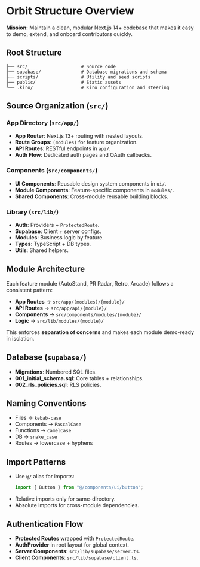 # Orbit Structure Overview

**Mission:** Maintain a clean, modular Next.js 14+ codebase that makes it easy to demo, extend, and onboard contributors quickly.

## Root Structure

```
├── src/                    # Source code
├── supabase/               # Database migrations and schema
├── scripts/                # Utility and seed scripts
├── public/                 # Static assets
└── .kiro/                  # Kiro configuration and steering
```

## Source Organization (`src/`)

### App Directory (`src/app/`)

- **App Router**: Next.js 13+ routing with nested layouts.
- **Route Groups**: `(modules)` for feature organization.
- **API Routes**: RESTful endpoints in `api/`.
- **Auth Flow**: Dedicated auth pages and OAuth callbacks.

### Components (`src/components/`)

- **UI Components**: Reusable design system components in `ui/`.
- **Module Components**: Feature-specific components in `modules/`.
- **Shared Components**: Cross-module reusable building blocks.

### Library (`src/lib/`)

- **Auth**: Providers + `ProtectedRoute`.
- **Supabase**: Client + server configs.
- **Modules**: Business logic by feature.
- **Types**: TypeScript + DB types.
- **Utils**: Shared helpers.

## Module Architecture

Each feature module (AutoStand, PR Radar, Retro, Arcade) follows a consistent pattern:

- **App Routes** → `src/app/(modules)/{module}/`
- **API Routes** → `src/app/api/{module}/`
- **Components** → `src/components/modules/{module}/`
- **Logic** → `src/lib/modules/{module}/`

This enforces **separation of concerns** and makes each module demo-ready in isolation.

## Database (`supabase/`)

- **Migrations**: Numbered SQL files.
- **001_initial_schema.sql**: Core tables + relationships.
- **002_rls_policies.sql**: RLS policies.

## Naming Conventions

- Files → `kebab-case`
- Components → `PascalCase`
- Functions → `camelCase`
- DB → `snake_case`
- Routes → lowercase + hyphens

## Import Patterns

- Use `@/` alias for imports:
  ```ts
  import { Button } from "@/components/ui/button";
  ```
- Relative imports only for same-directory.
- Absolute imports for cross-module dependencies.

## Authentication Flow

- **Protected Routes** wrapped with `ProtectedRoute`.
- **AuthProvider** in root layout for global context.
- **Server Components**: `src/lib/supabase/server.ts`.
- **Client Components**: `src/lib/supabase/client.ts`.
